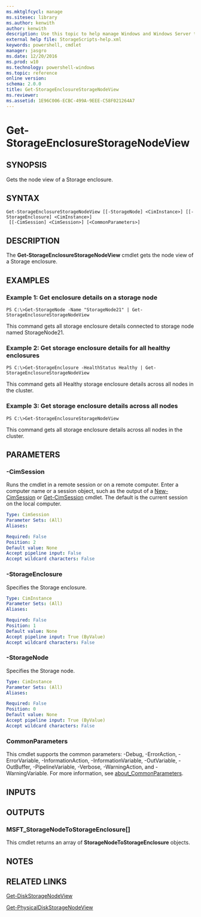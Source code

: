 ```yaml
---
ms.mktglfcycl: manage
ms.sitesec: library
ms.author: kenwith
author: kenwith
description: Use this topic to help manage Windows and Windows Server technologies with Windows PowerShell.
external help file: StorageScripts-help.xml
keywords: powershell, cmdlet
manager: jasgro
ms.date: 12/20/2016
ms.prod: w10
ms.technology: powershell-windows
ms.topic: reference
online version: 
schema: 2.0.0
title: Get-StorageEnclosureStorageNodeView
ms.reviewer:
ms.assetid: 1E96C006-ECBC-499A-9EEE-C58F021264A7
---
```


# Get-StorageEnclosureStorageNodeView

## SYNOPSIS
Gets the node view of a Storage enclosure.

## SYNTAX

```
Get-StorageEnclosureStorageNodeView [[-StorageNode] <CimInstance>] [[-StorageEnclosure] <CimInstance>]
 [[-CimSession] <CimSession>] [<CommonParameters>]
```

## DESCRIPTION
The **Get-StorageEnclosureStorageNodeView** cmdlet gets the node view of a Storage enclosure.

## EXAMPLES

### Example 1: Get enclosure details on a storage node
```
PS C:\>Get-StorageNode -Name "StorageNode21" | Get-StorageEnclosureStorageNodeView
```

This command gets all storage enclosure details connected to storage node named StorageNode21.

### Example 2: Get storage enclosure details for all healthy enclosures
```
PS C:\>Get-StorageEnclosure -HealthStatus Healthy | Get-StorageEnclosureStorageNodeView
```

This command gets all Healthy storage enclosure details across all nodes in the cluster.

### Example 3: Get storage enclosure details across all nodes
```
PS C:\>Get-StorageEnclosureStorageNodeView
```

This command gets all storage enclosure details across all nodes in the cluster.

## PARAMETERS

### -CimSession
Runs the cmdlet in a remote session or on a remote computer.
Enter a computer name or a session object, such as the output of a [New-CimSession](http://go.microsoft.com/fwlink/p/?LinkId=227967) or [Get-CimSession](http://go.microsoft.com/fwlink/p/?LinkId=227966) cmdlet.
The default is the current session on the local computer.

```yaml
Type: CimSession
Parameter Sets: (All)
Aliases: 

Required: False
Position: 2
Default value: None
Accept pipeline input: False
Accept wildcard characters: False
```

### -StorageEnclosure
Specifies the Storage enclosure.

```yaml
Type: CimInstance
Parameter Sets: (All)
Aliases: 

Required: False
Position: 1
Default value: None
Accept pipeline input: True (ByValue)
Accept wildcard characters: False
```

### -StorageNode
Specifies the Storage node.

```yaml
Type: CimInstance
Parameter Sets: (All)
Aliases: 

Required: False
Position: 0
Default value: None
Accept pipeline input: True (ByValue)
Accept wildcard characters: False
```

### CommonParameters
This cmdlet supports the common parameters: -Debug, -ErrorAction, -ErrorVariable, -InformationAction, -InformationVariable, -OutVariable, -OutBuffer, -PipelineVariable, -Verbose, -WarningAction, and -WarningVariable. For more information, see [about_CommonParameters](http://go.microsoft.com/fwlink/?LinkID=113216).

## INPUTS

## OUTPUTS

### MSFT_StorageNodeToStorageEnclosure[]
This cmdlet returns an array of **StorageNodeToStorageEnclosure** objects.

## NOTES

## RELATED LINKS

[Get-DiskStorageNodeView](./Get-DiskStorageNodeView.md)

[Get-PhysicalDiskStorageNodeView](./Get-PhysicalDiskStorageNodeView.md)
